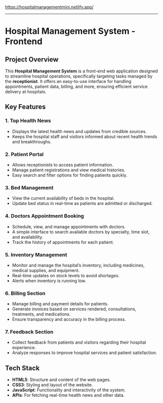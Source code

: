 https://hospitalmanagementmini.netlify.app/

---

# Hospital Management System - Frontend

## Project Overview

This **Hospital Management System** is a front-end web application designed to streamline hospital operations, specifically targeting tasks managed by the **receptionist**. It offers an easy-to-use interface for handling appointments, patient data, billing, and more, ensuring efficient service delivery at hospitals.

## Key Features

### 1. **Top Health News**
   - Displays the latest health news and updates from credible sources.
   - Keeps the hospital staff and visitors informed about recent health trends and breakthroughs.

### 2. **Patient Portal**
   - Allows receptionists to access patient information.
   - Manage patient registrations and view medical histories.
   - Easy search and filter options for finding patients quickly.

### 3. **Bed Management**
   - View the current availability of beds in the hospital.
   - Update bed status in real-time as patients are admitted or discharged.

### 4. **Doctors Appointment Booking**
   - Schedule, view, and manage appointments with doctors.
   - A simple interface to search available doctors by specialty, time slot, and availability.
   - Track the history of appointments for each patient.

### 5. **Inventory Management**
   - Monitor and manage the hospital’s inventory, including medicines, medical supplies, and equipment.
   - Real-time updates on stock levels to avoid shortages.
   - Alerts when inventory is running low.

### 6. **Billing Section**
   - Manage billing and payment details for patients.
   - Generate invoices based on services rendered, consultations, treatments, and medications.
   - Ensure transparency and accuracy in the billing process.

### 7. **Feedback Section**
   - Collect feedback from patients and visitors regarding their hospital experience.
   - Analyze responses to improve hospital services and patient satisfaction.

## Tech Stack

- **HTML5**: Structure and content of the web pages.
- **CSS3**: Styling and layout of the website.
- **JavaScript**: Functionality and interactivity of the system.
- **APIs**: For fetching real-time health news and other data.
  
